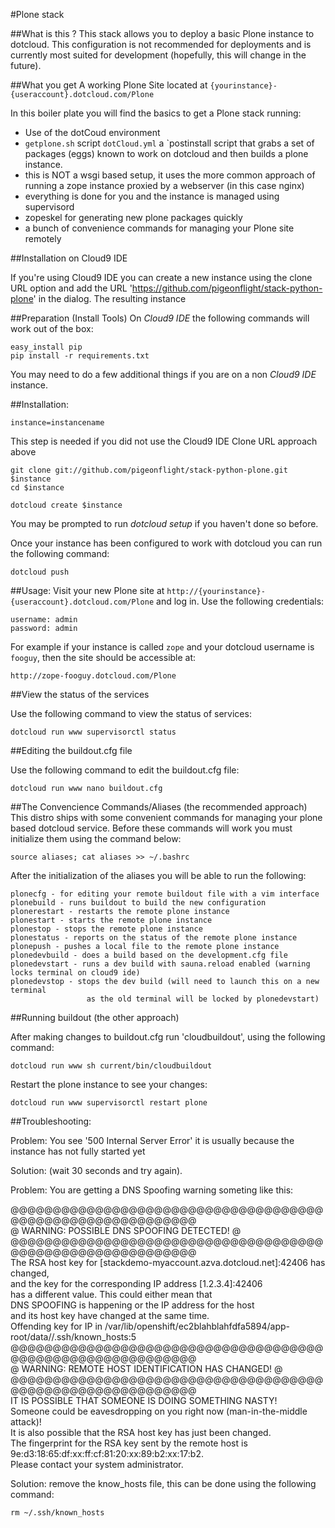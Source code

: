#Plone stack 

##What is this ?
This stack allows you to deploy a basic Plone instance to dotcloud. This configuration is not recommended for deployments and is 
currently most suited for development (hopefully, this will change in the future).

##What you get
A working Plone Site located at
`{yourinstance}-{useraccount}.dotcloud.com/Plone`

In this boiler plate you will find the basics to get a Plone stack running:
* Use of the dotCoud environment
* `getplone.sh` script `dotCloud.yml` a `postinstall script that grabs a set of packages (eggs) known to work on dotcloud and then builds a plone instance.
* this is NOT a wsgi based setup, it uses the more common approach of
  running a zope instance proxied by a webserver (in this case nginx)
* everything is done for you and the instance is managed using supervisord
* zopeskel for generating new plone packages quickly
* a bunch of convenience commands for managing your Plone site remotely

##Installation on Cloud9 IDE

If you're using Cloud9 IDE you can create a new instance using the clone URL option and add
the URL 'https://github.com/pigeonflight/stack-python-plone' in the dialog.
The resulting instance

##Preparation (Install Tools)
On *Cloud9 IDE* the following commands will work out of the box:

    easy_install pip
    pip install -r requirements.txt
    
You may need to do a few additional things if you are on a non *Cloud9 IDE* instance.

##Installation:


    instance=instancename

This step is needed if you did not use the Cloud9 IDE Clone URL approach above

    git clone git://github.com/pigeonflight/stack-python-plone.git $instance
    cd $instance

    dotcloud create $instance

You may be prompted to run *dotcloud setup* if you haven't done so before.

Once your instance has been configured to work with dotcloud you can run
the following command:

    dotcloud push 
      
##Usage:
Visit your new Plone site at
`http://{yourinstance}-{useraccount}.dotcloud.com/Plone` and log in.
Use the following credentials:

    username: admin
    password: admin

For example if your instance is called `zope` and your dotcloud username is
`fooguy`, then the site should be accessible at:

    http://zope-fooguy.dotcloud.com/Plone

##View the status of the services

Use the following command to view the status of services:

    dotcloud run www supervisorctl status
    
##Editing the buildout.cfg file

Use the following command to edit the buildout.cfg file:

    dotcloud run www nano buildout.cfg

    
##The Convencience Commands/Aliases (the recommended approach)
This distro ships with some convenient commands for managing your plone based
dotcloud service. Before these commands will work you must initialize them
using the command below:

    source aliases; cat aliases >> ~/.bashrc

After the initialization of the aliases you will be able to run the following:

    plonecfg - for editing your remote buildout file with a vim interface
    plonebuild - runs buildout to build the new configuration
    plonerestart - restarts the remote plone instance
    plonestart - starts the remote plone instance
    plonestop - stops the remote plone instance
    plonestatus - reports on the status of the remote plone instance
    plonepush - pushes a local file to the remote plone instance
    plonedevbuild - does a build based on the development.cfg file
    plonedevstart - runs a dev build with sauna.reload enabled (warning locks terminal on cloud9 ide)
    plonedevstop - stops the dev build (will need to launch this on a new terminal
                     as the old terminal will be locked by plonedevstart)

##Running buildout (the other approach)

After making changes to buildout.cfg run 'cloudbuildout', using the 
following command:

    dotcloud run www sh current/bin/cloudbuildout 
    
Restart the plone instance to see your changes:

    dotcloud run www supervisorctl restart plone


##Troubleshooting:

Problem: You see '500 Internal Server Error' it is usually because the
instance has not fully started yet 

Solution: (wait 30 seconds and try again).

Problem: You are getting a DNS Spoofing warning someting like this:

@@@@@@@@@@@@@@@@@@@@@@@@@@@@@@@@@@@@@@@@@@@@@@@@@@@@@@@@@@@                                                                                                        
@       WARNING: POSSIBLE DNS SPOOFING DETECTED!          @                                                                                                        
@@@@@@@@@@@@@@@@@@@@@@@@@@@@@@@@@@@@@@@@@@@@@@@@@@@@@@@@@@@                                                                                                        
The RSA host key for [stackdemo-myaccount.azva.dotcloud.net]:42406 has changed,                                                                                 
and the key for the corresponding IP address [1.2.3.4]:42406                                                                                                 
has a different value. This could either mean that                                                                                                                 
DNS SPOOFING is happening or the IP address for the host                                                                                                           
and its host key have changed at the same time.                                                                                                                    
Offending key for IP in /var/lib/openshift/ec2blahblahfdfa5894/app-root/data//.ssh/known_hosts:5                                                      
@@@@@@@@@@@@@@@@@@@@@@@@@@@@@@@@@@@@@@@@@@@@@@@@@@@@@@@@@@@                                                                                                        
@    WARNING: REMOTE HOST IDENTIFICATION HAS CHANGED!     @                                                                                                        
@@@@@@@@@@@@@@@@@@@@@@@@@@@@@@@@@@@@@@@@@@@@@@@@@@@@@@@@@@@                                                                                                        
IT IS POSSIBLE THAT SOMEONE IS DOING SOMETHING NASTY!                                                                                                              
Someone could be eavesdropping on you right now (man-in-the-middle attack)!                                                                                        
It is also possible that the RSA host key has just been changed.                                                                                                   
The fingerprint for the RSA key sent by the remote host is                                                                                                         
9e:d3:18:65:df:xx:ff:cf:81:20:xx:89:b2:xx:17:b2.                                                                                                                   
Please contact your system administrator.          

Solution: remove the know_hosts file, this can be done using the following command:

    rm ~/.ssh/known_hosts
    
